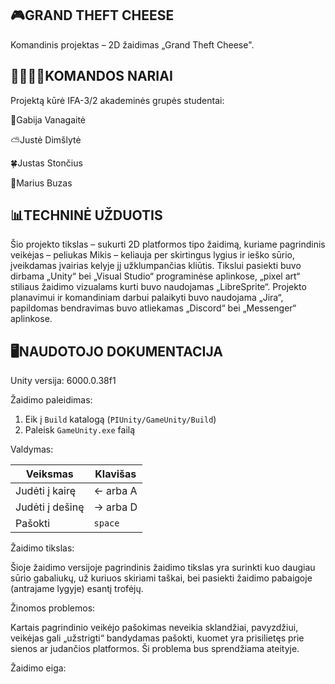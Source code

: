 🎮GRAND THEFT CHEESE
-----------------------------------------------------------

Komandinis projektas – 2D žaidimas „Grand Theft Cheese".

👨‍👨‍👦‍👦KOMANDOS NARIAI
----------------------------------------------------------

Projektą kūrė IFA-3/2 akademinės grupės studentai:

🌸Gabija Vanagaitė

⛅Justė Dimšlytė

🍀Justas Stončius

🧃Marius Buzas


📊TECHNINĖ UŽDUOTIS
----------------------------------------------------------

Šio projekto tikslas – sukurti 2D platformos tipo žaidimą, kuriame pagrindinis veikėjas – peliukas Mikis – keliauja per skirtingus lygius ir ieško sūrio, įveikdamas įvairias kelyje jį užklumpančias kliūtis. Tikslui pasiekti buvo dirbama „Unity“ bei „Visual Studio“ programinėse aplinkose, „pixel art“ stiliaus žaidimo vizualams kurti buvo naudojamas „LibreSprite“. Projekto planavimui ir komandiniam darbui palaikyti buvo naudojama „Jira“, papildomas bendravimas buvo atliekamas „Discord“ bei „Messenger“ aplinkose.


🖥️NAUDOTOJO DOKUMENTACIJA
----------------------------------------------------------------

Unity versija: 6000.0.38f1

Žaidimo paleidimas:
1. Eik į ``Build`` katalogą (``PIUnity/GameUnity/Build``)
2. Paleisk ``GameUnity.exe`` failą

Valdymas:

| Veiksmas        | Klavišas  |
|-----------------|-----------|
| Judėti į kairę  | ← arba A  |
| Judėti į dešinę | → arba D  |
| Pašokti         | ``space`` |

Žaidimo tikslas:

Šioje žaidimo versijoje pagrindinis žaidimo tikslas yra surinkti kuo daugiau sūrio gabaliukų, už kuriuos skiriami taškai, bei pasiekti žaidimo pabaigoje (antrajame lygyje) esantį trofėjų.

Žinomos problemos:

Kartais pagrindinio veikėjo pašokimas neveikia sklandžiai, pavyzdžiui, veikėjas gali „užstrigti“ bandydamas pašokti, kuomet yra prisilietęs prie sienos ar judančios platformos. Ši problema bus sprendžiama ateityje.

Žaidimo eiga:






